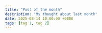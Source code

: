```yaml
---
title: "Post of the month"
description: "My thought about last month"
date: 2025-08-14 10:00:00 +0800
tags: [tag 1, tag 2]
---
```


<!-- Your content start from here -->
